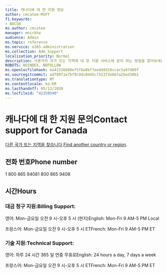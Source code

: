 ```yaml
---
title: 캐나다에 대 한 지원 정보
author: cmcatee-MSFT
f1.keywords:
- NOCSH
ms.author: cmcatee
manager: mnirkhe
audience: Admin
ms.topic: reference
ms.service: o365-administration
ms.collection: Adm_Support
localization_priority: Normal
description: 사용자의 국가 또는 지역에 대 한 지원 서비스에 문의 하는 방법을 알아보세요.
ROBOTS: NOINDEX, NOFOLLOW
ms.openlocfilehash: ea41326680ef5f8a8bf7eedddd18ccac5a97d80f
ms.sourcegitcommit: ad789f1e7bf9c9dc0d45c731373e667a26ed30b1
ms.translationtype: MT
ms.contentlocale: ko-KR
ms.lasthandoff: 05/13/2020
ms.locfileid: "42359540"
---
```

# <a name="contact-support-for-canada"></a><span data-ttu-id="57772-103">캐나다에 대 한 지원 문의</span><span class="sxs-lookup"><span data-stu-id="57772-103">Contact support for Canada</span></span>

<span data-ttu-id="57772-104">[다른 국가 또는 지역을 찾습니다](../contact-support-for-business-products.md).</span><span class="sxs-lookup"><span data-stu-id="57772-104">[Find another country or region](../contact-support-for-business-products.md).</span></span>

## <a name="phone-number"></a><span data-ttu-id="57772-105">전화 번호</span><span class="sxs-lookup"><span data-stu-id="57772-105">Phone number</span></span>
<span data-ttu-id="57772-106">1 800 865 9408</span><span class="sxs-lookup"><span data-stu-id="57772-106">1 800 865 9408</span></span>

## <a name="hours"></a><span data-ttu-id="57772-107">시간</span><span class="sxs-lookup"><span data-stu-id="57772-107">Hours</span></span>
### <a name="billing-support"></a><span data-ttu-id="57772-108">대금 청구 지원:</span><span class="sxs-lookup"><span data-stu-id="57772-108">Billing Support:</span></span>

<span data-ttu-id="57772-109">영어: Mon-금요일 오전 9 시-오후 5 시 (현지)</span><span class="sxs-lookup"><span data-stu-id="57772-109">English: Mon-Fri 9 AM-5 PM Local</span></span>

<span data-ttu-id="57772-110">프랑스어: Mon-금요일 오전 9 시-오후 5 시 ET</span><span class="sxs-lookup"><span data-stu-id="57772-110">French: Mon-Fri 9 AM-5 PM ET</span></span>

### <a name="technical-support"></a><span data-ttu-id="57772-111">기술 지원:</span><span class="sxs-lookup"><span data-stu-id="57772-111">Technical Support:</span></span>

<span data-ttu-id="57772-112">영어: 하루 24 시간 365 일 연중 무휴로</span><span class="sxs-lookup"><span data-stu-id="57772-112">English: 24 hours a day, 7 days a week</span></span>

<span data-ttu-id="57772-113">프랑스어: Mon-금요일 오전 9 시-오후 5 시 ET</span><span class="sxs-lookup"><span data-stu-id="57772-113">French: Mon-Fri 9 AM-5 PM ET</span></span>
